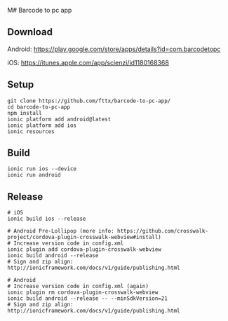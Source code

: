 M# Barcode to pc app

## Download
Android: https://play.google.com/store/apps/details?id=com.barcodetopc

iOS: https://itunes.apple.com/app/scienzi/id1180168368

## Setup
```
git clone https://github.com/fttx/barcode-to-pc-app/
cd barcode-to-pc-app
npm install
ionic platform add android@latest
ionic platform add ios
ionic resources
```

## Build
```
ionic run ios --device
ionic run android
```

## Release
```
# iOS
ionic build ios --release

# Android Pre-Lollipop (more info: https://github.com/crosswalk-project/cordova-plugin-crosswalk-webview#install)
# Increase version code in config.xml
ionic plugin add cordova-plugin-crosswalk-webview
ionic build android --release
# Sign and zip align: http://ionicframework.com/docs/v1/guide/publishing.html

# Android
# Increase version code in config.xml (again)
ionic plugin rm cordova-plugin-crosswalk-webview
ionic build android --release -- --minSdkVersion=21
# Sign and zip align: http://ionicframework.com/docs/v1/guide/publishing.html
```
